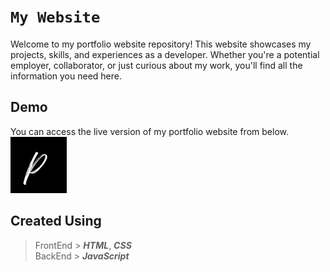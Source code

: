 # `My Website`
Welcome to my portfolio website repository! This website showcases my projects, skills, and experiences as a developer. Whether you're a potential employer, collaborator, or just curious about my work, you'll find all the information you need here.

## Demo
You can access the live version of my portfolio website from below.<br>
[<img src="logo.png" width="90" title="My Website">](https://prinuvinod.me)

## Created Using
> FrontEnd > ***HTML***, ***CSS*** <br>
BackEnd > ***JavaScript***
